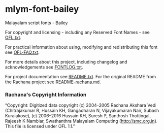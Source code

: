 mlym-font-bailey
================

Malayalam script fonts - Bailey

For copyright and licensing - including any Reserved Font Names - see [OFL.txt](OFL.txt).

For practical information about using, modifying and redistributing this font see [OFL-FAQ.txt](OFL-FAQ.txt).

For more details about this project, including changelog and acknowledgements see [FONTLOG.txt](FONTLOG.txt).

For project documentation see [README.txt](README.txt).
For the original README from the Rachana project see [README-rachana.md](README-rachana.md).

### Rachana's Copyright Information 
“Copyright: Digitized data copyright (c) 2004–2005 Rachana Akshara Vedi (Chitrajakumar R,
Hussain KH, Gangadharan N, Vijayakumaran Nair, Subash Kuraiakose), (c) 2006–2016 Hussain
KH, Suresh P, Santhosh Thottingal, Rajeesh K Nambiar, Swathanthra Malayalam Computing
(http://smc.org.in). This file is licensed under OFL 1.1.”

